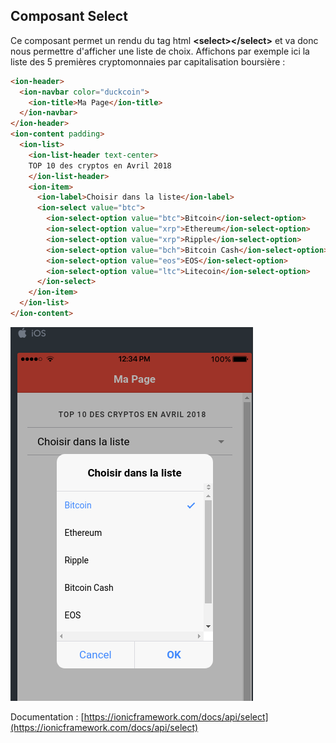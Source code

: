 ## Composant Select

Ce composant permet un rendu du tag html **&lt;select&gt;&lt;/select&gt;** et va donc nous permettre d'afficher une liste de choix. Affichons par exemple ici la liste des 5 premières cryptomonnaies par capitalisation boursière :

```html
<ion-header>
  <ion-navbar color="duckcoin">
    <ion-title>Ma Page</ion-title>
  </ion-navbar>
</ion-header>
<ion-content padding>
  <ion-list>
    <ion-list-header text-center>
    TOP 10 des cryptos en Avril 2018
    </ion-list-header>
    <ion-item>
      <ion-label>Choisir dans la liste</ion-label>
      <ion-select value="btc">
        <ion-select-option value="btc">Bitcoin</ion-select-option>
        <ion-select-option value="xrp">Ethereum</ion-select-option>
        <ion-select-option value="xrp">Ripple</ion-select-option>
        <ion-select-option value="bch">Bitcoin Cash</ion-select-option>
        <ion-select-option value="eos">EOS</ion-select-option>
        <ion-select-option value="ltc">Litecoin</ion-select-option>
      </ion-select>
    </ion-item>
  </ion-list>
</ion-content>
```

![](/assets/composant_select.png)

Documentation : [https://ionicframework.com/docs/api/select](https://ionicframework.com/docs/api/select)

